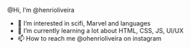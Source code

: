 @Hi, I’m @henrioliveira
- 👀 I’m interested in scifi, Marvel and languages
- 🌱 I’m currently learning a lot about HTML, CSS, JS, UI/UX
- 📫 How to reach me @ohenrioliveira on instagram

<!---
henrioliveira/henrioliveira is a ✨ special ✨ repository because its `README.md` (this file) appears on your GitHub profile.
You can click the Preview link to take a look at your changes.
--->
